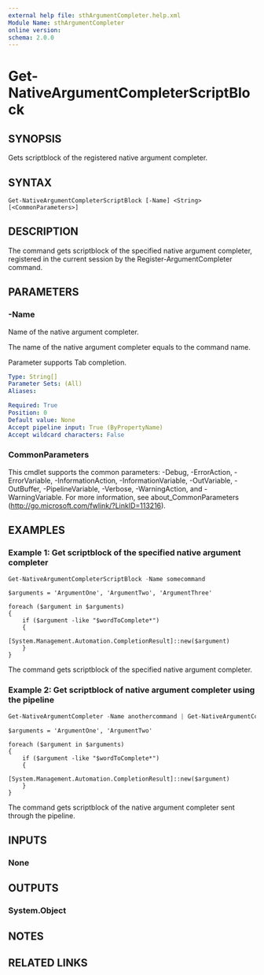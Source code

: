 ```yaml
---
external help file: sthArgumentCompleter.help.xml
Module Name: sthArgumentCompleter
online version:
schema: 2.0.0
---
```


# Get-NativeArgumentCompleterScriptBlock

## SYNOPSIS

Gets scriptblock of the registered native argument completer.

## SYNTAX

```
Get-NativeArgumentCompleterScriptBlock [-Name] <String> [<CommonParameters>]
```

## DESCRIPTION

The command gets scriptblock of the specified native argument completer, registered in the current session by the Register-ArgumentCompleter command.

## PARAMETERS

### -Name

Name of the native argument completer.

The name of the native argument completer equals to the command name.

Parameter supports Tab completion.

```yaml
Type: String[]
Parameter Sets: (All)
Aliases:

Required: True
Position: 0
Default value: None
Accept pipeline input: True (ByPropertyName)
Accept wildcard characters: False
```

### CommonParameters

This cmdlet supports the common parameters: -Debug, -ErrorAction, -ErrorVariable, -InformationAction, -InformationVariable, -OutVariable, -OutBuffer, -PipelineVariable, -Verbose, -WarningAction, and -WarningVariable.
For more information, see about_CommonParameters (http://go.microsoft.com/fwlink/?LinkID=113216).

## EXAMPLES

### Example 1: Get scriptblock of the specified native argument completer

```powershell
Get-NativeArgumentCompleterScriptBlock -Name somecommand
```

```
$arguments = 'ArgumentOne', 'ArgumentTwo', 'ArgumentThree'

foreach ($argument in $arguments)
{
    if ($argument -like "$wordToComplete*")
    {
        [System.Management.Automation.CompletionResult]::new($argument)
    }
}
```

The command gets scriptblock of the specified native argument completer.

### Example 2: Get scriptblock of native argument completer using the pipeline

```powershell
Get-NativeArgumentCompleter -Name anothercommand | Get-NativeArgumentCompleterScriptBlock
```

```
$arguments = 'ArgumentOne', 'ArgumentTwo'

foreach ($argument in $arguments)
{
    if ($argument -like "$wordToComplete*")
    {
        [System.Management.Automation.CompletionResult]::new($argument)
    }
}
```

The command gets scriptblock of the native argument completer sent through the pipeline.

## INPUTS

### None

## OUTPUTS

### System.Object

## NOTES

## RELATED LINKS
